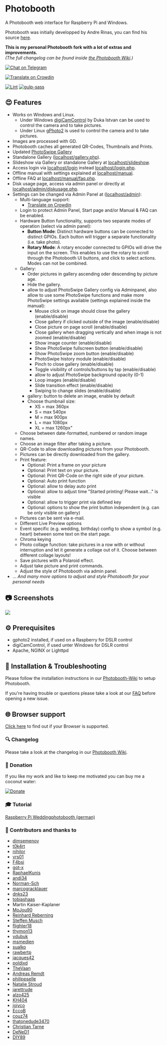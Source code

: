# Photobooth

A Photobooth web interface for Raspberry Pi and Windows.

Photobooth was initially developped by Andre Rinas, you can find his source [here](https://github.com/andreknieriem/photobooth).

**This is my personal Photobooth fork with a lot of extras and improvements.**  
_(The full changelog can be found inside [the Photobooth Wiki](https://github.com/andi34/photobooth/wiki/changelog).)_

[![Chat on Telegram](https://img.shields.io/badge/Chat%20on-Telegram-blue.svg)](https://t.me/PhotoboothGroup)  

[![Translate on Crowdin](https://img.shields.io/badge/Traslate%20on-Crowdin-green.svg)](https://crowdin.com/project/photobooth)  

[![Lint](https://github.com/andi34/photobooth/workflows/Lint/badge.svg?branch=stable2)](https://github.com/andi34/photobooth/actions?query=branch%3Astable2+workflow%3ALint)
[![gulp-sass](https://github.com/andi34/photobooth/workflows/gulp-sass/badge.svg?branch=stable2)](https://github.com/andi34/photobooth/actions?query=branch%3Astable2+workflow%3Agulp-sass)

## :heart_eyes: Features

- Works on Windows and Linux.
  - Under Windows [digiCamControl](http://digicamcontrol.com/) by Duka Istvan
    can be used to control the camera and to take pictures.
  - Under Linux [gPhoto2](http://gphoto.org/) is used to control the camera and
    to take pictures.
- Images are processed with GD.
- Photobooth caches all generated QR-Codes, Thumbnails and Prints.
- Updated [PhotoSwipe Gallery](https://github.com/andi34/PhotoSwipe)
- Standalone Gallery ([localhost/gallery.php](http://localhost/gallery.php)).
- Slideshow via Gallery or standalone Gallery at [localhost/slideshow](http://localhost/slideshow).
- Access login via [localhost/login](http://localhost/login) instead [localhost/login.php](http://localhost/login.php).
- Offline manual with settings explained at [localhost/manual](http://localhost/manual).
- Offline FAQ at [localhost/manual/faq.php](http://localhost/manual/faq.php).
- Disk usage page, access via admin panel or directly at [localhost/admin/diskusage.php](http://localhost/admin/diskusage.php).
- Settings can be changed via Admin Panel at ([localhost/admin](http://localhost/admin)):
  - Multi-language support:
    - [Translate on Crowdin](https://crowdin.com/project/photobooth)
  - Login to protect Admin Panel, Start page and/or Manual & FAQ can be enabled.
  - Hardware Button functionality, supports two separate modes of operation (select via admin panel):
    - **Button Mode**: Distinct hardware buttons can be connected to distinct GPIOs. Each button will trigger a separate functionality (i.e. take photo).
    - **Rotary Mode**: A rotary encoder connected to GPIOs will drive the input on the screen. This enables to use the rotary to scroll through the Photobooth UI buttons, and click to select actions. Modes can not be combined.
  - Gallery:
    - Order pictures in gallery ascending oder descending by picture age.
    - Hide the gallery.
    - allow to adjust PhotoSwipe Gallery config via Adminpanel, also allow to use some PhotoSwipe functions and make more PhotoSwipe settings available (settings explained inside the manual):
      - Mouse click on image should close the gallery (enable/disable)
      - Close gallery if clicked outside of the image (enable/disable)
      - Close picture on page scroll (enable/disable)
      - Close gallery when dragging vertically and when image is not zoomed (enable/disable)
      - Show image counter (enable/disable)
      - Show PhotoSwipe fullscreen button (enable/disable)
      - Show PhotoSwipe zoom button (enable/disable)
      - PhotoSwipe history module (enable/disable)
      - Pinch to close gallery (enable/disable)
      - Toggle visibility of controls/buttons by tap (enable/disable)
      - allow to adjust PhotoSwipe background opacity (0-1)
      - Loop images (enable/disable)
      - Slide transition effect (enable/disable)
      - Swiping to change slides (enable/disable)
    - gallery: button to delete an image, enable by default
    - Choose thumbnail size:
      - XS = max 360px
      - S = max 540px
      - M = max 900px
      - L = max 1080px
      - XL = max 1260px"
  - Choose between date-formatted, numbered or random image names.
  - Choose an image filter after taking a picture.
  - QR-Code to allow downloading pictures from your Photobooth.
  - Pictures can be directly downloaded from the gallery.
  - Print feature:
    - Optional: Print a frame on your picture
    - Optional: Print text on your picture.
    - Optional: Print QR-Code on the right side of your picture.
    - Optional: Auto print function
    - Optional: allow to delay auto print
    - Optional: allow to adjust time "Started printing! Please wait..." is visible
    - Optional: allow to trigger print via defined key
    - Optional: options to show the print button independent (e.g. can be only visible on gallery)
  - Pictures can be sent via e-mail.
  - Different Live Preview options
  - Event specific (e.g. wedding, birthday) config to show a symbol (e.g. heart)
    between some text on the start page.
  - Chroma keying
  - Photo collage function: take pictures in a row with or without
    interruption and let it generate a collage out of it. Choose between different collage layouts!
  - Save pictures with a Polaroid effect.
  - Adjust take picture and print commands.
  - Adjust the style of Photobooth via admin panel.
- ... _And many more options to adjust and style Photobooth for your personal needs_

## :camera: Screenshots

![](https://raw.githubusercontent.com/wiki/andi34/photobooth/resources/img/start.png)

## :gear: Prerequisites

- gphoto2 installed, if used on a Raspberry for DSLR control
- digiCamControl, if used unter Windows for DSLR control
- Apache, NGINX or Lighttpd

## :wrench: Installation & Troubleshooting

Please follow the installation instructions in our
[Photobooth-Wiki](https://github.com/andi34/photobooth/wiki) to setup
Photobooth.

If you're having trouble or questions please take a look at our
[FAQ](https://github.com/andi34/photobooth/wiki#faq---frequently-asked-questions)
before opening a new issue.

## :globe_with_meridians: Browser support

[Click here](https://github.com/andi34/photobooth/wiki#browser-support) to find out if your Browser is supported.

### :mag: Changelog

Please take a look at the changelog in our [Photobooth Wiki](https://github.com/andi34/photobooth/wiki/changelog).

### :tada: Donation

If you like my work and like to keep me motivated you can buy me a coconut water:

[![Donate](https://img.shields.io/badge/Donate-PayPal-green.svg)](https://www.paypal.me/andreasblaesius)

### :mortar_board: Tutorial

[Raspberry Pi Weddingphotobooth (german)](https://www.andrerinas.de/tutorials/raspberry-pi-einen-dslr-weddingphotobooth-erstellen.html)

### :clap: Contributors and thanks to

- [dimsemenov](https://github.com/dimsemenov/photoswipe)
- [t0k4rt](https://github.com/t0k4rt/phpqrcode)
- [nihilor](https://github.com/nihilor/photobooth)
- [vrs01](https://github.com/vrs01)
- [F4bsi](https://github.com/F4bsi)
- [got-x](https://github.com/got-x)
- [RaphaelKunis](https://github.com/RaphaelKunis)
- [andi34](https://github.com/andi34)
- [Norman-Sch](https://github.com/Norman-Sch)
- [marcogracklauer](https://github.com/marcogracklauer)
- [dnks23](https://github.com/dnks23)
- [tobiashaas](https://github.com/tobiashaas)
- Martin Kaiser-Kaplaner
- [MoJou90](https://github.com/MoJou90)
- [Reinhard Reberning](https://www.reinhard-rebernig.at/website/websites/fotokasterl)
- [Steffen Musch](https://github.com/Nie-Oh)
- [flighter18](https://github.com/flighter18)
- [thymon13](https://github.com/thymon13)
- [vdubuk](https://github.com/vdubuk)
- [msmedien](https://github.com/msmedien)
- [sualko](https://github.com/sualko)
- [rawbertp](https://github.com/rawbertp)
- [jacques42](https://github.com/jacques42)
- [poldixd](https://github.com/poldixd)
- [TheVaan](https://github.com/TheVaan)
- [Andreas Remdt](https://andreasremdt.com)
- [philippselle](https://github.com/philippselle)
- [Natalie Stroud](https://github.com/stroudn1)
- [jarettrude](https://github.com/jarettrude)
- [alzo425](https://github.com/alzo425)
- [KH404](https://github.com/KH404)
- [joiyco](https://github.com/joiyco)
- [EccoB](https://github.com/EccoB)
- [couz74](https://github.com/couz74)
- [thatonedude3470](https://github.com/thatonedude3470)
- [Christian Tarne](https://github.com/Metropo)
- [DeNeD1](https://github.com/DeNeD1)
- [DIY89](https://github.com/DIY89)

